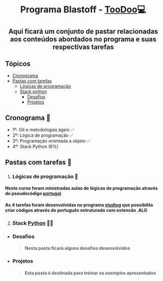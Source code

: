 <h1 align="center"> Programa Blastoff - <a href="http://www.toodoo.com.br/">TooDoo</a>💻 </h1>

<h2 align="center"> Aqui ficará um conjunto de pastar relacionadas aos conteúdos abordados no programa e suas respectivas tarefas</h2>

## Tópicos 
- [Cronograma](#cronograma-)
- [Pastas com tarefas](#pastas-com-tarefas-)
  - [Lógicas de programação](#lógicas-de-programação-)
  - [Stack python](#stack-python-)
    - [Desafios](#desafios)
    - [Projetos](#projetos)

## Cronograma 📆
- 1º: Git e metodologias ágeis ✅
- 2º: Lógica de programação ✅
- 3º: Programação orientada a objeto ✅
- 4º: Stack Python (6%)

## Pastas com tarefas 📂

1. ### Lógicas de programação 💬
<h4>Neste curso foram ministradas aulas de lógicas de programação através do pseudocódigo <a href="https://pt.wikipedia.org/wiki/Portugol">portugol</a> </h4>
<h4>As 4 tarefas foram desenvolvidas no programa <a href="https://visualg3.com.br/">studiog</a> que possibilita criar códigos através do português estruturado com extensão .ALG </h4>


2. ### Stack <a href="https://www.python.org/">Python</a> 🐍🔜
- ### Desafios
  > <h4>Nesta pasta ficará alguns desafios desenvolvidos</h4>
- ### Projetos
  > <h4>Esta pasta é destinada para treinar os exemplos apresentados</h4>
